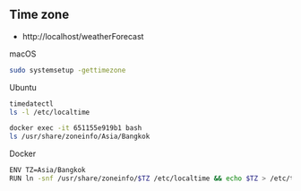 ## Time zone

- http://localhost/weatherForecast

macOS

```bash
sudo systemsetup -gettimezone
```

Ubuntu

```bash
timedatectl
ls -l /etc/localtime

docker exec -it 651155e919b1 bash
ls /usr/share/zoneinfo/Asia/Bangkok
```

Docker

```bash
ENV TZ=Asia/Bangkok
RUN ln -snf /usr/share/zoneinfo/$TZ /etc/localtime && echo $TZ > /etc/timezone
```